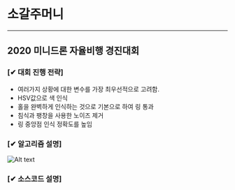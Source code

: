 # 소갈주머니
------------------------------------------------------
## 2020 미니드론 자율비행 경진대회
### [✔ 대회 진행 전략] 
* 여러가지 상황에 대한 변수를 가장 최우선적으로 고려함.
* HSV값으로 색 인식
* 홀을 완벽하게 인식하는 것으로 기본으로 하여 링 통과
* 침식과 팽창을 사용한 노이즈 제거
* 링 중앙점 인식 정확도를 높임
### [✔ 알고리즘 설명] 
![Alt text](/path/to/img.jpg)
### [✔ 소스코드 설명] 
<br>
